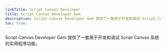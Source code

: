 ```yaml
---
linkTitle: Script Canvas Developer
title: Script Canvas Developer Gem
description: Script Canvas Developer Gem 提供了一套用于开发和调试 Script Canvas 系统的实用程序功能。
toc: true
---
```


Script Canvas Developer Gem 提供了一套用于开发和调试 Script Canvas 系统的实用程序功能。
